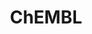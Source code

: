 ---
bigquery: https://console.cloud.google.com/bigquery?p=patents-public-data&d=ebi_chembl&page=dataset
citation: '"The ChEMBL database in 2017." Anna Gaulton, Anne Hersey, Michał Nowotka,
  A Patrícia Bento, Jon Chambers, David Mendez, Prudence Mutowo, Francis Atkinson,
  Louisa J Bellis, Elena Cibrián-Uhalte, Mark Davies, Nathan Dedman, Anneli Karlsson,
  María Paula Magariños, John P Overington, George Papadatos, Ines Smit, Andrew R
  Leach Nucleic acids Research (2017) 45 (Database Issue), D945-D954'
contributors: European Bioinformatics Institute
cost: None
description: ChEMBL Data is a manually curated database of small molecules used in
  drug discovery, including information about existing patented drugs.
documentation: 'schema: https://www.ebi.ac.uk/chembl/db_schema


  '
last_edit: 04/06/2022, 07:41:23
location: https://console.cloud.google.com/marketplace/product/google_patents_public_datasets/chembl
maintained_by: EMBL-EBI, an outstation of European Molecular Biology Laboratory
related_publications: '

  ChEMBL: towards direct deposition of bioassay data.


  Mendez D, Gaulton A, Bento AP, Chambers J, De Veij M, Félix E, Magariños MP, Mosquera
  JF, Mutowo P, Nowotka M, Gordillo-Marañón M, Hunter F, Junco L, Mugumbate G, Rodriguez-Lopez
  M, Atkinson F, Bosc N, Radoux CJ, Segura-Cabrera A, Hersey A, Leach AR.


  — Nucleic Acids Res. 2019; 47(D1):D930-D940. doi: 10.1093/nar/gky1075

  '
schema_fields:
- uberon_id
- l7
- ddd_comment
- assay_category
- availability_type
- potential_duplicate
- molsyn_id
- activity_comment
- cell_source_tax_id
- mc_target_accession
- binding_site_comment
- comp_go_id
- warning_type
- warnref_id
- standard_inchi
- aspect
- approval_date
- withdrawn_flag
- nda_type
- record_id
- smarts
- max_phase_for_ind
- cell_name
- enzyme_tid
- mol_irac_id
- cell_source_tissue
- updated_by
- job_id
- enzyme_name
- company
- rtb
- assay_strain
- le
- dosage_form
- confidence
- num_lipinski_ro5_violations
- cpd_str_alert_id
- level1_description
- assay_cell_type
- sequence
- cell_id
- title
- assay_test_type
- src_short_name
- downgraded
- source_domain_id
- pchembl_value
- standard_upper_value
- withdrawn_year
- published_relation
- helm_notation
- site_name
- irac_code
- therapeutic_flag
- withdrawn_class
- doi
- syn_type
- src_description
- standard_value
- issue
- publication_number
- metref_id
- class_level
- mw_freebase
- standard_text_value
- chebi_par_id
- sitecomp_id
- assay_tax_id
- first_page
- standard_relation
- alogp
- protein_class_desc
- value
- country
- annotation
- priority
- data_validity_comment
- variant_id
- usan_year
- bto_id
- aromatic_rings
- status
- volume
- standard_units
- metabolite_record_id
- drug_record_id
- acd_most_bpka
- tid_fixed
- heavy_atoms
- molfile
- efo_id
- major_class
- inorganic_flag
- drug_product_flag
- l5
- short_name
- published_type
- met_conversion
- irac_class_id
- parameter_value
- atc_code
- dosed_ingredient
- curation_comment
- assay_subcellular_fraction
- biocomp_id
- alert_set_id
- l8
- num_ro5_violations
- previous_company
- research_stem
- site_residues
- compd_id
- stat
- targcomp_id
- patent_expire_date
- cidx
- cell_source_organism
- oral
- doc_id
- innovator_company
- actsm_id
- num_alerts
- predbind_id
- as_id
- subgroup
- tax_id
- l6
- protein_class_synonym
- description
- warning_year
- type
- db_source
- mw_monoisotopic
- patent_use_code
- usan_stem_definition
- usan_stem
- acd_logp
- target_mapping
- disease_efficacy
- parenteral
- level2_description
- level3_description
- withdrawn_reason
- updated_on
- direct_interaction
- warning_description
- aidx
- full_molformula
- who_name
- pref_name
- prod_pat_id
- name
- rgid
- published_value
- journal
- l1
- path
- assay_type
- mol_frac_id
- label
- hrac_code
- natural_product
- patent_no
- level1
- mol_hrac_id
- warning_class
- std_act_id
- trade_name
- doc_type
- formulation_id
- strength
- set_name
- black_box_warning
- acd_most_apka
- hba
- patent_id
- class_type
- version
- activity_id
- mc_target_type
- level2
- alert_id
- abstract
- db_version
- hrac_class_id
- chembl_id
- pathway_id
- domain_name
- frac_code
- route
- cx_most_bpka
- protein_class_id
- target_type
- accession
- domain_type
- caloha_id
- homologue
- mol_atc_id
- standard_type
- molecular_species
- prediction_method
- uo_units
- assay_organism
- standard_inchi_key
- l2
- co_stem_id
- related_tid
- first_in_class
- compsyn_id
- relationship_desc
- met_id
- component_synonym
- ap_id
- parent_type
- source
- mec_id
- units
- level3
- hbd
- full_mwt
- compound_key
- assay_tissue
- usan_substem
- max_phase
- level4
- met_comment
- indication_class
- active_molregno
- pathway_key
- entity_id
- upper_value
- mesh_heading
- ass_cls_map_id
- acd_logd
- molregno
- domain_id
- ddd_units
- authors
- cl_lincs_id
- parent_id
- withdrawn_country
- assay_desc
- component_id
- usan_stem_id
- definition
- tissue_id
- entity_type
- toid
- action_type
- hbd_lipinski
- ingredient
- chirality
- smid
- ad_type
- tid
- ddd_admr
- tbl
- last_active
- canonical_smiles
- activity_count
- substrate_record_id
- src_id
- ref_url
- isoform
- src_assay_id
- last_page
- prodrug
- l3
- qed_weighted
- assay_param_id
- bao_endpoint
- site_id
- cx_logp
- target_desc
- selectivity_comment
- parent_molregno
- clo_id
- idx
- year
- first_approval
- topical
- species_group_flag
- end_position
- parent_go_id
- bei
- relationship_type
- ref_id
- active_ingredient
- compound_name
- log_id
- standard_flag
- product_id
- orig_description
- relation
- sei
- parameter_type
- mc_target_name
- cell_ontology_id
- published_units
- targrel_id
- mecref_id
- normal_range_max
- frac_class_id
- warning_id
- hba_lipinski
- component_type
- mc_organism
- delist_flag
- cellosaurus_id
- text_value
- relationship
- oc_id
- cx_most_apka
- comments
- ref_type
- res_stem_id
- mc_tax_id
- efo_term
- drugind_id
- l4
- ridx
- assay_class_id
- level5
- normal_range_min
- mutation
- pubmed_id
- mechanism_comment
- comp_class_id
- cell_description
- alert_name
- submission_date
- go_id
- molecule_type
- result_flag
- assay_id
- curated_by
- organism
- protclasssyn_id
- assay_source
- ddd_id
- indref_id
- mesh_id
- structure_type
- stem
- cx_logd
- qudt_units
- domain_description
- sequence_md5sum
- who_extra
- molecular_mechanism
- ddd_value
- src_compound_id
- bao_id
- drug_substance_flag
- polymer_flag
- confidence_score
- lle
- start_position
- synonyms
- ro3_pass
- bao_format
- psa
- applicant_full_name
- mechanism_of_action
- level4_description
- creation_date
- stem_class
- warning_country
shortname: chembl
tags:
- biotechnology
- health
- chemical
- bioinformatics
- medical
terms_of_use: CC BY-SA 3.0
title: ChEMBL
uuid: e232a192-965c-4ec9-904c-155b6dfe56c5
---